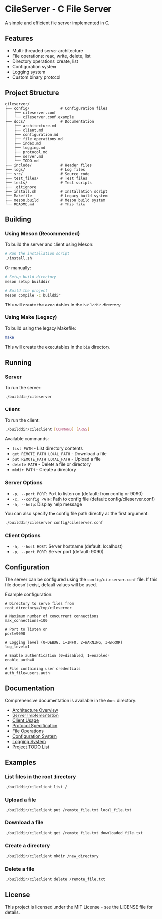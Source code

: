 # CileServer - C File Server

A simple and efficient file server implemented in C.

## Features

- Multi-threaded server architecture
- File operations: read, write, delete, list
- Directory operations: create, list
- Configuration system
- Logging system
- Custom binary protocol

## Project Structure

```
cileserver/
├── config/              # Configuration files
│   ├── cileserver.conf
│   └── cileserver.conf.example
├── docs/                # Documentation
│   ├── architecture.md
│   ├── client.md
│   ├── configuration.md
│   ├── file_operations.md
│   ├── index.md
│   ├── logging.md
│   ├── protocol.md
│   ├── server.md
│   └── TODO.md
├── include/             # Header files
├── logs/                # Log files
├── src/                 # Source code
├── test_files/          # Test files
├── tests/               # Test scripts
├── .gitignore
├── install.sh           # Installation script
├── Makefile             # Legacy build system
├── meson.build          # Meson build system
└── README.md            # This file
```

## Building

### Using Meson (Recommended)

To build the server and client using Meson:

```bash
# Run the installation script
./install.sh
```

Or manually:

```bash
# Setup build directory
meson setup builddir

# Build the project
meson compile -C builddir
```

This will create the executables in the `builddir` directory.

### Using Make (Legacy)

To build using the legacy Makefile:

```bash
make
```

This will create the executables in the `bin` directory.

## Running

### Server

To run the server:

```bash
./builddir/cileserver
```

### Client

To run the client:

```bash
./builddir/cileclient [COMMAND] [ARGS]
```

Available commands:
- `list PATH` - List directory contents
- `get REMOTE_PATH LOCAL_PATH` - Download a file
- `put REMOTE_PATH LOCAL_PATH` - Upload a file
- `delete PATH` - Delete a file or directory
- `mkdir PATH` - Create a directory

### Server Options

- `-p, --port PORT`: Port to listen on (default: from config or 9090)
- `-c, --config PATH`: Path to config file (default: config/cileserver.conf)
- `-h, --help`: Display help message

You can also specify the config file path directly as the first argument:
```bash
./builddir/cileserver config/cileserver.conf
```

### Client Options

- `-h, --host HOST`: Server hostname (default: localhost)
- `-p, --port PORT`: Server port (default: 9090)

## Configuration

The server can be configured using the `config/cileserver.conf` file. If this file doesn't exist, default values will be used.

Example configuration:

```
# Directory to serve files from
root_directory=/tmp/cileserver

# Maximum number of concurrent connections
max_connections=100

# Port to listen on
port=9090

# Logging level (0=DEBUG, 1=INFO, 2=WARNING, 3=ERROR)
log_level=1

# Enable authentication (0=disabled, 1=enabled)
enable_auth=0

# File containing user credentials
auth_file=users.auth
```

## Documentation

Comprehensive documentation is available in the `docs` directory:

- [Architecture Overview](docs/architecture.md)
- [Server Implementation](docs/server.md)
- [Client Usage](docs/client.md)
- [Protocol Specification](docs/protocol.md)
- [File Operations](docs/file_operations.md)
- [Configuration System](docs/configuration.md)
- [Logging System](docs/logging.md)
- [Project TODO List](docs/TODO.md)

## Examples

### List files in the root directory
```bash
./builddir/cileclient list /
```

### Upload a file
```bash
./builddir/cileclient put /remote_file.txt local_file.txt
```

### Download a file
```bash
./builddir/cileclient get /remote_file.txt downloaded_file.txt
```

### Create a directory
```bash
./builddir/cileclient mkdir /new_directory
```

### Delete a file
```bash
./builddir/cileclient delete /remote_file.txt
```

## License

This project is licensed under the MIT License - see the LICENSE file for details. 